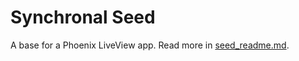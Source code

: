 # Synchronal Seed

A base for a Phoenix LiveView app. Read more in [seed_readme.md](./seed_readme.md).
